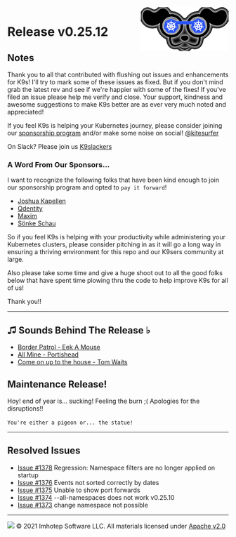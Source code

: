 <img src="https://raw.githubusercontent.com/derailed/k9s/master/assets/k9s_small.png" align="right" width="200" height="auto"/>

# Release v0.25.12

## Notes

Thank you to all that contributed with flushing out issues and enhancements for K9s! I'll try to mark some of these issues as fixed. But if you don't mind grab the latest rev and see if we're happier with some of the fixes! If you've filed an issue please help me verify and close. Your support, kindness and awesome suggestions to make K9s better are as ever very much noted and appreciated!

If you feel K9s is helping your Kubernetes journey, please consider joining our [sponsorship program](https://github.com/sponsors/derailed) and/or make some noise on social! [@kitesurfer](https://twitter.com/kitesurfer)

On Slack? Please join us [K9slackers](https://join.slack.com/t/k9sers/shared_invite/enQtOTA5MDEyNzI5MTU0LWQ1ZGI3MzliYzZhZWEyNzYxYzA3NjE0YTk1YmFmNzViZjIyNzhkZGI0MmJjYzhlNjdlMGJhYzE2ZGU1NjkyNTM)

### A Word From Our Sponsors...

I want to recognize the following folks that have been kind enough to join our sponsorship program and opted to `pay it forward`!

* [Joshua Kapellen](https://github.com/joshuakapellen)
* [Qdentity](https://github.com/qdentity)
* [Maxim](https://github.com/bsod90)
* [Sönke Schau](https://github.com/xgcssch)

So if you feel K9s is helping with your productivity while administering your Kubernetes clusters, please consider pitching in as it will go a long way in ensuring a thriving environment for this repo and our K9sers community at large.

Also please take some time and give a huge shoot out to all the good folks below that have spent time plowing thru the code to help improve K9s for all of us!

Thank you!!

---

## ♫ Sounds Behind The Release ♭

* [Border Patrol - Eek A Mouse](https://www.youtube.com/watch?v=pQVNzolpoII)
* [All Mine - Portishead](https://www.youtube.com/watch?v=cuclNJiE8NY)
* [Come on up to the house - Tom Waits](https://www.youtube.com/watch?v=9XVGAatyeNk)

## Maintenance Release!

Hoy! end of year is... sucking! Feeling the burn ;( Apologies for the disruptions!!

`You're either a pigeon or... the statue!`

---

## Resolved Issues

* [Issue #1378](https://github.com/zloom/k9s/issues/1378) Regression: Namespace filters are no longer applied on startup
* [Issue #1376](https://github.com/zloom/k9s/issues/1376) Events not sorted correctly by dates
* [Issue #1375](https://github.com/zloom/k9s/issues/1375) Unable to show port forwards
* [Issue #1374](https://github.com/zloom/k9s/issues/1374) --all-namespaces does not work v0.25.10
* [Issue #1373](https://github.com/zloom/k9s/issues/1373) change namespace not possible

---

<img src="https://raw.githubusercontent.com/derailed/k9s/master/assets/imhotep_logo.png" width="32" height="auto"/> © 2021 Imhotep Software LLC. All materials licensed under [Apache v2.0](http://www.apache.org/licenses/LICENSE-2.0)
